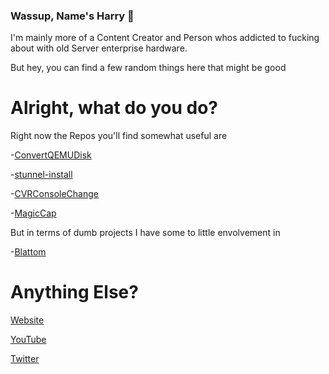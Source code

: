 ### Wassup, Name's Harry 👋

I'm mainly more of a Content Creator and Person whos addicted to fucking about with old Server enterprise hardware.

But hey, you can find a few random things here that might be good

# Alright, what do you do?

Right now the Repos you'll find somewhat useful are

-[ConvertQEMUDisk](https://github.com/AO554/ConvertQEMUDisk)

-[stunnel-install](https://github.com/AO554/stunnel-install)

-[CVRConsoleChange](https://github.com/AO554/CVRConsoleChange)

-[MagicCap](https://github.com/MagicCap/MagicCap)

But in terms of dumb projects I have some to little envolvement in

-[Blattom](https://github.com/SunburntRock89/Blattom)

# Anything Else?

[Website](https://ao554.com)

[YouTube](https://youtube.com/user/UMadForAw3some)

[Twitter](https://twitter.com/ao554yt)
